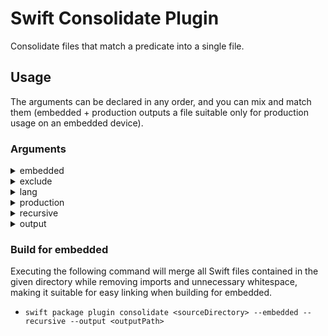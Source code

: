 # Swift Consolidate Plugin

Consolidate files that match a predicate into a single file.

## Usage

The arguments can be declared in any order, and you can mix and match them (embedded + production outputs a file suitable only for production usage on an embedded device).

### Arguments

<details>

<summary>embedded</summary>

Strips imports, unnecessary whitespace (preserving comments and documentation) and code annotated to not work for embedded.

</details>

<details>

<summary>exclude</summary>

Exclude directories/files when consolidating.

- Usage: `--exclude <comma separated list of directories/files, relative to the package directory path>`

</details>

<details>

<summary>lang</summary>

What programming languages you want to consolidate.

- Usage: `--lang <comma separated list of a supported programming language name>`

- Supported Programming Languages
  - C (coming soon)
  - Swift
  - Rust (coming soon)

</details>

<details>

<summary>production</summary>

Lossless compression that strips all unnecessary whitespace, including comments and documentation, leaving just the bare minimum required to use the code.

</details>

<details>

<summary>recursive</summary>

Searches all directory contents.

</details>

<details>

<summary>output</summary>

The single file output path where the consolidated data gets written to, relative to the package directory.

</details>

### Build for embedded

Executing the following command will merge all Swift files contained in the given directory while removing imports and unnecessary whitespace, making it suitable for easy linking when building for embedded.

- `swift package plugin consolidate <sourceDirectory> --embedded --recursive --output <outputPath>`

